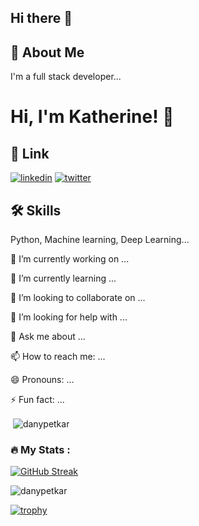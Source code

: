## Hi there 👋
## 🚀 About Me
I'm a full stack developer...


# Hi, I'm Katherine! 👋


## 🔗 Link
[![linkedin](https://img.shields.io/badge/linkedin-0A66C2?style=for-the-badge&logo=linkedin&logoColor=white)](https://www.linkedin.com/in/atharva-patki-3451581bb)
[![twitter](https://img.shields.io/badge/twitter-1DA1F2?style=for-the-badge&logo=twitter&logoColor=white)](https://twitter.com/)


## 🛠 Skills
Python, Machine learning, Deep Learning...

🔭 I’m currently working on ...

🌱 I’m currently learning ...

👯 I’m looking to collaborate on ...

🤔 I’m looking for help with ...

💬 Ask me about ...

📫 How to reach me: ...

😄 Pronouns: ...

⚡ Fun fact: ...

<p>&nbsp;<img align="center" src="https://github-readme-stats.vercel.app/api?username=danypetkar&show_icons=true&locale=en" alt="danypetkar" /></p>

### :fire: My Stats :

[![GitHub Streak](http://github-readme-streak-stats.herokuapp.com?user=Atharvap914&theme=dark&background=000000)](https://git.io/streak-stats)

<p align="left"> <img src="https://komarev.com/ghpvc/?username=Atharvap914&label=Profile%20views&color=0e75b6&style=flat" alt="danypetkar" /> </p>

[![trophy](https://github-profile-trophy.vercel.app/?username=Atharvap914&theme=onedark)](https://github.com/ryo-ma/github-profile-trophy)



